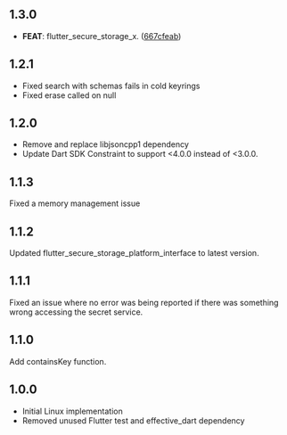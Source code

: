 ## 1.3.0

 - **FEAT**: flutter_secure_storage_x. ([667cfeab](https://github.com/koji-1009/flutter_secure_storage/commit/667cfeab1a8c80c26cf9e31da37e5c98a22d5e39))

## 1.2.1
- Fixed search with schemas fails in cold keyrings
- Fixed erase called on null

## 1.2.0
- Remove and replace libjsoncpp1 dependency
- Update Dart SDK Constraint to support <4.0.0 instead of <3.0.0.

## 1.1.3
Fixed a memory management issue

## 1.1.2
Updated flutter_secure_storage_platform_interface to latest version.

## 1.1.1
Fixed an issue where no error was being reported if there was something wrong accessing the secret service.

## 1.1.0
Add containsKey function.

## 1.0.0
- Initial Linux implementation
- Removed unused Flutter test and effective_dart dependency